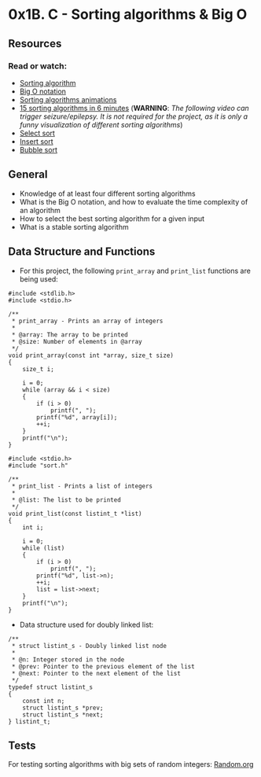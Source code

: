 # 0x1B. C - Sorting algorithms & Big O
## Resources
### Read or watch:
* [Sorting algorithm](https://en.m.wikipedia.org/wiki/Sorting_algorithm)
* [Big O notation](https://www.stackoverflow.com/questions/487258/what-is-a-plain-english-explanation-of-big-o-notation/)
* [Sorting algorithms animations](https://www.toptal.com/developers/sorting-algorithms)
* [15 sorting algorithms in 6 minutes](https://m.youtube.com/watch?v=kPRA0W1kECg&t=29s) (**WARNING**: _The following video can trigger seizure/epilepsy. It is not required for the project, as it is only a funny visualization of different sorting algorithms_)
* [Select sort](https://m.youtube.com/watch?v=Ns4TPTC8whw&t=4s)
* [Insert sort](https://m.youtube.com/watch?v=ROalU379l3U&t=9s)
* [Bubble sort](https://m.youtube.com/watch?v=lyZQPjUT5B4)
## General
* Knowledge of at least four different sorting algorithms
* What is the Big O notation, and how to evaluate the time complexity of an algorithm
* How to select the best sorting algorithm for a given input
* What is a stable sorting algorithm
## Data Structure and Functions
* For this project, the following `print_array` and `print_list` functions are being used:
```
#include <stdlib.h>
#include <stdio.h>

/**
 * print_array - Prints an array of integers
 *
 * @array: The array to be printed
 * @size: Number of elements in @array
 */
void print_array(const int *array, size_t size)
{
    size_t i;

    i = 0;
    while (array && i < size)
    {
        if (i > 0)
            printf(", ");
        printf("%d", array[i]);
        ++i;
    }
    printf("\n");
}
```
```
#include <stdio.h>
#include "sort.h"

/**
 * print_list - Prints a list of integers
 *
 * @list: The list to be printed
 */
void print_list(const listint_t *list)
{
    int i;

    i = 0;
    while (list)
    {
        if (i > 0)
            printf(", ");
        printf("%d", list->n);
        ++i;
        list = list->next;
    }
    printf("\n");
}
```
* Data structure used for doubly linked list:
```
/**
 * struct listint_s - Doubly linked list node
 *
 * @n: Integer stored in the node
 * @prev: Pointer to the previous element of the list
 * @next: Pointer to the next element of the list
 */
typedef struct listint_s
{
    const int n;
    struct listint_s *prev;
    struct listint_s *next;
} listint_t;
```
## Tests
For testing sorting algorithms with big sets of random integers: [Random.org](https://www.random.org/integer-sets/)
